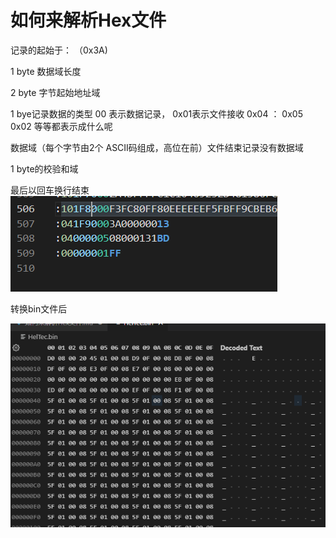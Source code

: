 # 如何来解析Hex文件

记录的起始于： （0x3A)

1 byte 数据域长度

2 byte 字节起始地址域

1 bye记录数据的类型 00 表示数据记录， 0x01表示文件接收
0x04 ：  0x05 0x02 等等都表示成什么呢

数据域（每个字节由2个 ASCII码组成，高位在前）文件结束记录没有数据域

1 byte的校验和域

最后以回车换行结束
![1656384736975](image/如何来解析Hex文件/1656384736975.png)

转换bin文件后

![图片描述myimage.png](myimage.png)
